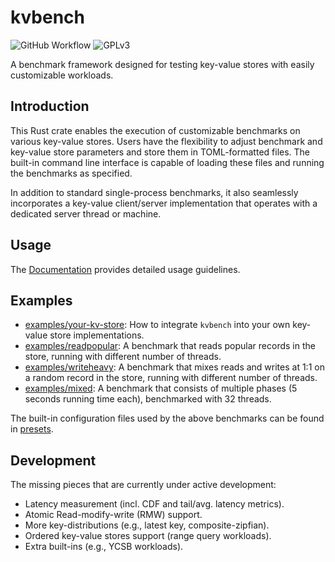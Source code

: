 # kvbench

![GitHub Workflow](https://github.com/nerdroychan/kvbench/actions/workflows/test.yml/badge.svg)
![GPLv3](https://img.shields.io/github/license/nerdroychan/kvbench)

A benchmark framework designed for testing key-value stores with easily customizable
workloads.

## Introduction

This Rust crate enables the execution of customizable benchmarks on various key-value stores.
Users have the flexibility to adjust benchmark and key-value store parameters and store them
in TOML-formatted files. The built-in command line interface is capable of loading these files and
running the benchmarks as specified.

In addition to standard single-process benchmarks, it also seamlessly incorporates a key-value
client/server implementation that operates with a dedicated server thread or machine.

## Usage

The [Documentation](https://docs.rs/kvbench) provides detailed usage guidelines.

## Examples

- [examples/your-kv-store](examples/your-kv-store): How to integrate `kvbench` into your own
key-value store implementations.
- [examples/readpopular](examples/readpopular): A benchmark that reads popular records in
the store, running with different number of threads.
- [examples/writeheavy](examples/writeheavy): A benchmark that mixes reads and writes at 1:1
on a random record in the store, running with different number of threads.
- [examples/mixed](examples/mixed): A benchmark that consists of multiple phases (5 seconds
running time each), benchmarked with 32 threads.

The built-in configuration files used by the above benchmarks can be found in [presets](presets).

## Development

The missing pieces that are currently under active development:

- Latency measurement (incl. CDF and tail/avg. latency metrics).
- Atomic Read-modify-write (RMW) support.
- More key-distributions (e.g., latest key, composite-zipfian).
- Ordered key-value stores support (range query workloads).
- Extra built-ins (e.g., YCSB workloads).
